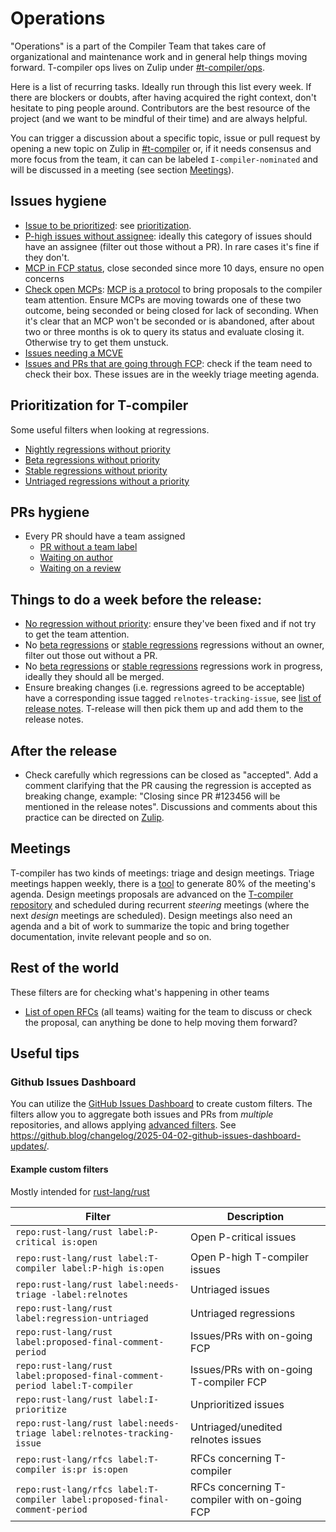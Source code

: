 # Operations

"Operations" is a part of the Compiler Team that takes care of organizational and maintenance work and in general help things moving forward. T-compiler ops lives on Zulip under [#t-compiler/ops][t-compiler-ops].

Here is a list of recurring tasks. Ideally run through this list every week. If there are blockers or doubts, after having acquired the right context, don't hesitate to ping people around. Contributors are the best resource of the project (and we want to be mindful of their time) and are always helpful.

You can trigger a discussion about a specific topic, issue or pull request by opening a new topic on Zulip in [#t-compiler][t-compiler] or, if it needs consensus and more focus from the team, it can can be labeled `I-compiler-nominated` and will be discussed in a meeting (see section [Meetings][meetings]).

[meetings]: #meetings
[t-compiler]: https://rust-lang.zulipchat.com/#narrow/channel/131828-t-compiler
[t-compiler-ops]: #

## Issues hygiene

- [Issue to be prioritized](https://github.com/rust-lang/rust/issues?q=is%3Aopen+is%3Aissue+label%3AI-prioritize): see [prioritization](https://forge.rust-lang.org/compiler/prioritization.html).
- [P-high issues without assignee](https://github.com/rust-lang/rust/issues?q=is%3Aopen+label%3AT-compiler+label%3AP-high+no%3Aassignee): ideally this category of issues should have an assignee (filter out those without a PR). In rare cases it's fine if they don't.
- [MCP in FCP status](https://github.com/rust-lang/compiler-team/issues?q=is%3Aissue+is%3Aopen+label%3Afinal-comment-period+sort%3Acreated-asc), close seconded since more 10 days, ensure no open concerns
- [Check open MCPs](https://github.com/rust-lang/compiler-team/issues?q=is%3Aissue+is%3Aopen+label%3Amajor-change+-label%3Afinal-comment-period+sort%3Aupdated-asc): [MCP is a protocol](https://forge.rust-lang.org/compiler/proposals-and-stabilization.html) to bring proposals to the compiler team attention. Ensure MCPs are moving towards one of these two outcome, being seconded or being closed for lack of seconding. When it's clear that an MCP won't be seconded or is abandoned, after about two or three months is ok to query its status and evaluate closing it. Otherwise try to get them unstuck.
- [Issues needing a MCVE](https://github.com/rust-lang/rust/issues?q=is%3Aopen+label%3AE-needs-mcve+label%3AT-compiler+sort%3Acreated-asc)
- [Issues and PRs that are going through FCP](https://github.com/rust-lang/rust/issues?q=sort%3Aupdated-desc+label%3Afinished-final-comment-period): check if the team need to check their box. These issues are in the weekly triage meeting agenda.

## Prioritization for T-compiler

Some useful filters when looking at regressions.

- [Nightly regressions without priority](https://github.com/rust-lang/rust/issues?q=is%3Aissue+label%3AT-compiler+label%3Aregression-from-stable-to-nightly+-label%3AI-prioritize++is%3Aopen)
- [Beta regressions without priority](https://github.com/rust-lang/rust/issues?q=is%3Aopen+is%3Aissue+label%3AT-compiler+label%3Aregression-from-stable-to-beta+-label%3AI-prioritize)
- [Stable regressions without priority](https://github.com/rust-lang/rust/issues?q=is%3Aopen+is%3Aissue+label%3AT-compiler+label%3Aregression-from-stable-to-stable+-label%3AI-prioritize)
- [Untriaged regressions without a priority](https://github.com/rust-lang/rust/issues?q=is%3Aopen+is%3Aissue+label%3AT-compiler+label%3Aregression-untriaged+-label%3AP-critical+-label%3AP-high+-label%3AP-medium+-label%3AP-low+-label%3AI-prioritize)

## PRs hygiene

- Every PR should have a team assigned
  - [PR without a team label](https://github.com/rust-lang/rust/pulls?q=is%3Apr+is%3Aopen+draft%3Afalse+-label%3AT-libs-api+-label%3AT-libs+-label%3AT-rustdoc+-label%3AT-rustdoc-frontend+-label%3AT-compiler+-label%3AT-lang+-label%3AT-infra+-label%3AT-release+-label%3AT-types+-label%3AT-style+-label%3AT-bootstrap+-label%3AT-opsem+sort%3Acreated-asc)
  - [Waiting on author](https://github.com/rust-lang/rust/pulls?q=is%3Apr+is%3Aopen+draft%3Afalse+-label%3AT-libs-api+-label%3AT-libs+-label%3AT-rustdoc+-label%3AT-rustdoc-frontend+-label%3AT-compiler+-label%3AT-lang+-label%3AT-infra+-label%3AT-release+-label%3AT-types+-label%3AT-style+-label%3AT-bootstrap+label%3AS-waiting-on-author+sort%3Aupdated-asc)
  - [Waiting on a review](https://github.com/rust-lang/rust/pulls?q=is%3Apr+is%3Aopen+draft%3Afalse+-label%3AT-libs-api+-label%3AT-libs+-label%3AT-rustdoc+-label%3AT-rustdoc-frontend+-label%3AT-compiler+-label%3AT-lang+-label%3AT-infra+-label%3AT-release+-label%3AT-types+-label%3AT-style+-label%3AT-bootstrap+label%3AS-waiting-on-review+sort%3Aupdated-asc)

## Things to do a week before the release:

- [No regression without priority](https://github.com/rust-lang/rust/issues?q=label%3AT-compiler%20is%3Aopen%20%20label%3AI-prioritize): ensure they've been fixed and if not try to get the team attention.
- No [beta regressions](https://github.com/rust-lang/rust/issues?q=label%3Aregression-from-stable-to-beta%20label%3AT-compiler%20is%3Aopen%20no%3Aassignee) or [stable regressions](https://github.com/rust-lang/rust/issues?q=label%3Aregression-from-stable-to-stable%20label%3AT-compiler%20is%3Aopen%20no%3Aassignee) regressions without an owner, filter out those out without a PR.
- No [beta regressions](https://github.com/rust-lang/rust/issues?q=label%3Aregression-from-stable-to-beta+label%3AT-compiler+is%3Aopen) or [stable regressions](https://github.com/rust-lang/rust/issues?q=label%3Aregression-from-stable-to-stable+label%3AT-compiler+is%3Aopen) regressions work in progress, ideally they should all be merged.
- Ensure breaking changes (i.e. regressions agreed to be acceptable) have a corresponding issue tagged `relnotes-tracking-issue`, see [list of release notes](https://github.com/rust-lang/rust/issues?q=sort%3Aupdated-desc+is%3Aopen+label%3Arelnotes-tracking-issue). T-release will then pick them up and add them to the release notes.

## After the release

- Check carefully which regressions can be closed as "accepted". Add a comment clarifying that the PR causing the regression is accepted as breaking change, example: "Closing since PR #123456 will be mentioned in the release notes". Discussions and comments about this practice can be directed on [Zulip](https://rust-lang.zulipchat.com/#narrow/channel/242269-t-release.2Ftriage/topic/beta.20regressions.20that.20are.20no.20more/near/456509338).

## Meetings

T-compiler has two kinds of meetings: triage and design meetings. Triage meetings happen weekly, there is a [tool](https://github.com/rust-lang/triagebot/blob/master/src/bin/prioritization-agenda.rs) to generate 80% of the meeting's agenda. Design meetings proposals are advanced on the [T-compiler repository](https://github.com/rust-lang/compiler-team/issues?q=sort%3Aupdated-desc%20is%3Aissue%20is%3Aopen%20label%3Ameeting-proposal) and scheduled during recurrent *steering* meetings (where the next *design* meetings are scheduled). Design meetings also need an agenda and a bit of work to summarize the topic and bring together documentation, invite relevant people and so on.

## Rest of the world

These filters are for checking what's happening in other teams

- [List of open RFCs](https://github.com/rust-lang/rust/issues?q=is%3Aopen+is%3Aissue+label%3Aproposed-final-comment-period+label%3Adisposition-merge+sort%3Aupdated-asc) (all teams) waiting for the team to discuss or check the proposal, can anything be done to help moving them forward?

## Useful tips

### Github Issues Dashboard

You can utilize the [GitHub Issues Dashboard](https://github.com/issues/) to create custom filters. The filters allow you to aggregate both issues and PRs from *multiple* repositories, and allows applying [advanced filters][adv-filters]. See <https://github.blog/changelog/2025-04-02-github-issues-dashboard-updates/>.

[adv-filters]: https://docs.github.com/en/issues/tracking-your-work-with-issues/using-issues/filtering-and-searching-issues-and-pull-requests#building-advanced-filters-for-issues

#### Example custom filters

Mostly intended for [rust-lang/rust]

| Filter                                                                     | Description                                  |
|----------------------------------------------------------------------------|----------------------------------------------|
| `repo:rust-lang/rust label:P-critical is:open`                             | Open P-critical issues                       |
| `repo:rust-lang/rust label:T-compiler label:P-high is:open`                | Open P-high T-compiler issues                |
| `repo:rust-lang/rust label:needs-triage -label:relnotes`                   | Untriaged issues                             |
| `repo:rust-lang/rust label:regression-untriaged`                           | Untriaged regressions                        |
| `repo:rust-lang/rust label:proposed-final-comment-period`                  | Issues/PRs with on-going FCP                 |
| `repo:rust-lang/rust label:proposed-final-comment-period label:T-compiler` | Issues/PRs with on-going T-compiler FCP      |
| `repo:rust-lang/rust label:I-prioritize`                                   | Unprioritized issues                         |
| `repo:rust-lang/rust label:needs-triage label:relnotes-tracking-issue`     | Untriaged/unedited relnotes issues           |
| `repo:rust-lang/rfcs label:T-compiler is:pr is:open`                       | RFCs concerning T-compiler                   |
| `repo:rust-lang/rfcs label:T-compiler label:proposed-final-comment-period` | RFCs concerning T-compiler with on-going FCP |


[rust-lang/rust]: https://github.com/rust-lang/rust
